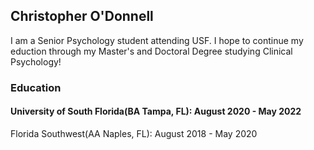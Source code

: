 ## Christopher O'Donnell

I am a Senior Psychology student attending USF. I hope to continue my eduction through my Master's and Doctoral Degree studying Clinical Psychology!

### Education
 #### University of South Florida(BA Tampa, FL): August 2020 - May 2022
 
 Florida Southwest(AA Naples, FL): August 2018 - May 2020




